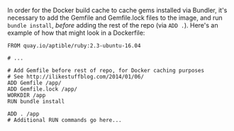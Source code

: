In order for the Docker build cache to cache gems installed via Bundler, it's necessary to add the Gemfile and Gemfile.lock files to the image, and run `bundle install`, _before_ adding the rest of the repo (via `ADD .`). Here's an example of how that might look in a Dockerfile:

```
FROM quay.io/aptible/ruby:2.3-ubuntu-16.04

# ...

# Add Gemfile before rest of repo, for Docker caching purposes
# See http://ilikestuffblog.com/2014/01/06/
ADD Gemfile /app/
ADD Gemfile.lock /app/
WORKDIR /app
RUN bundle install

ADD . /app
# Additional RUN commands go here...
```
